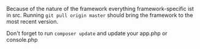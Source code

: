Because of the nature of the framework everything framework-specific ist in src.
Running `git pull origin master` should bring the framework to the most recent version.

Don't forget to run `composer update` and update your app.php or console.php